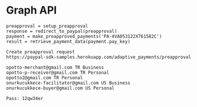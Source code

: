 # Graph API

    preapproval = setup_preapproval
    response = redirect_to_paypal(preapproval)
    payment = make_preapproved_payments('PA-4VA053122X761582C')
    result = retrieve_payment_data(payment.pay_key)

    Create preapproval request
    https://paypal-sdk-samples.herokuapp.com/adaptive_payments/preapproval

    opotto-merchant@gmail.com TR Business
    opotto-p-receiver@gmail.com TR Personal
    opotto2@gmail.com TR Personal
    onurkucukkece-facilitator@gmail.com US Business
    onurkucukkece-buyer@gmail.com US Personal

    Pass: 12qw34er